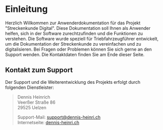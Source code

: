 # Einleitung

Herzlich Willkommen zur Anwenderdokumentation für das Projekt "Streckenkunde Digital". Diese Dokumentation soll Ihnen
als Anwender helfen, sich in der Software zurechtzufinden und die Funktionen zu verstehen. Die Software wurde speziell
für Triebfahrzeugführer entwickelt, um die Dokumentation der Streckenkunde zu vereinfachen und zu digitalisieren. Bei
Fragen oder Problemen können Sie sich gerne an den Support wenden. Die Kontaktdaten finden Sie am Ende dieser Seite.

## Kontakt zum Support

Der Support und die Weiterentwicklung des Projekts erfolgt durch folgenden Dienstleister:

> Dennis Heinrich  
> Veerßer Straße 86  
> 29525 Uelzen
>
> Support-Mail: [support@dennis-heinri.ch](mailto:support@dennis-heinri.ch)  
> Internetseite: [dennis-heinri.ch](https://dennis-heinri.ch)
